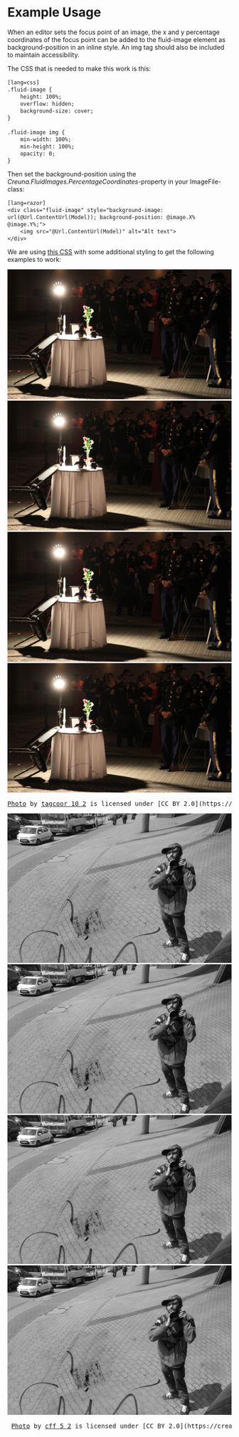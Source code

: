 Example Usage
=============

When an editor sets the focus point of an image, the x and y percentage coordinates of the focus point can be added to the fluid-image element as background-position in an inline style.
An img tag should also be included to maintain accessibility.

The CSS that is needed to make this work is this:  

	[lang=css]
	.fluid-image {
		height: 100%;
		overflow: hidden;
		background-size: cover;
	}

	.fluid-image img {
		min-width: 100%;
		min-height: 100%;
		opacity: 0;
	}

Then set the background-position using the *Creuna.FluidImages.PercentageCoordinates*-property in your ImageFile-class:  
	
	[lang=razor]
    <div class="fluid-image" style="background-image: url(@Url.ContentUrl(Model)); background-position: @image.X% @image.Y%;">
        <img src="@Url.ContentUrl(Model)" alt="Alt text">
    </div>

We are using [this CSS](style/fluidStyle.css) with some additional styling to get the following examples to work:

<div class="demo-fluid-container">
	<img src="img/table.jpg" alt="" class="demo-reference">
	<div class="demo-image-container-wide">
		<div class="fluid-image" style="background-image: url(img/table.jpg); background-position: 25% 50%;">
			<img src="img/table.jpg" alt="Table">
		</div>
	</div>
	<div class="demo-image-container-square">
		<div class="fluid-image" style="background-image: url(img/table.jpg); background-position: 25% 50%;">
			<img src="img/table.jpg" alt="Table">
		</div>
	</div>
	<div class="demo-image-container-tall">
		<div class="fluid-image" style="background-image: url(img/table.jpg); background-position: 25% 50%;">
			<img src="img/table.jpg" alt="Table">
		</div>
	</div>
</div>

<pre>
<a href="https://www.flickr.com/photos/145562044@N06/29850627310/" target="_blank">Photo</a> by <a href="https://www.flickr.com/photos/145562044@N06/" target="_blank">tagcoor 10_2</a> is licensed under [CC BY 2.0](https://creativecommons.org/licenses/by/2.0/)
</pre>

<div class="demo-fluid-container">
	<img src="img/portrait.jpg" alt="" class="demo-reference">
	<div class="demo-image-container-wide">
		<div class="fluid-image" style="background-image: url(img/portrait.jpg); background-position: 80% 20%;">
			<img src="img/portrait.jpg" alt="portrait">
		</div>
	</div>
	<div class="demo-image-container-square">
		<div class="fluid-image" style="background-image: url(img/portrait.jpg); background-position: 80% 20%;">
			<img src="img/portrait.jpg" alt="portrait">
		</div>
	</div>
	<div class="demo-image-container-tall">
		<div class="fluid-image" style="background-image: url(img/portrait.jpg); background-position: 80% 20%;">
			<img src="img/portrait.jpg" alt="portrait">
		</div>
	</div>
</div>
<pre>
 <a href="https://www.flickr.com/photos/144880903@N08/29518211673/" target="_blank">Photo</a> by <a href="https://www.flickr.com/photos/144880903@N08/" target="_blank">cff 5_2</a> is licensed under [CC BY 2.0](https://creativecommons.org/licenses/by/2.0/)
</pre>
	
